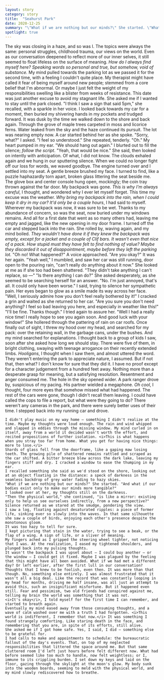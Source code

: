 ```yaml
---
layout: story
category: story
title:  "Seahurst Park"
date: 2020-12-25
summary: "\"What if we are nothing but our minds?\" She started. \"What if our bodies exist only to make our minds more tangible, and...\""
spotlight: true
---
```


The sky was closing in a haze, and so was I.
	The topics were always the same: personal struggles, childhood trauma, our views on the world. Even as our conversation deepened to reflect more of our inner selves, it still seemed to float lifeless on the surface of meaning. <i>How do I always find myself here? Speaking words so personal and true, but somehow, void of substance.</i>
	My mind pulled towards the parking lot as we passed it for the second time, with a feeling I couldn't quite place. My therapist might have called it fear of being myself around new people; stemmed from a core belief that I'm abnormal. Or maybe I just felt the weight of my responsibilities swelling like a blister from weeks of resistance. This date was just another excuse to avoid my stagnant life.
	She asked me if I wanted to stay until the park closed. "I think I saw a sign that said 5pm," she recalled, with a sparkle in her voice.
	I looked back towards my car for a moment, then buried my shivering hands in my pockets and trudged forward.
	It was dusk by the time we walked down to the shore and back again. Through the grove of maple trees carpeted in moss and licorice ferns. Water leaked from the sky and the haze continued its pursuit. The lot was nearing empty now.
	A car started behind her as she spoke.
	"Sorry, what?" I asked.
	"I feel so understood." She repeated, tenderly.
	"Oh." My heart pumped in my ear. "We should hang out again." I blurted out to fill the silence; <i>follow the script</i>.
	"Yeah, that would be nice." She said, then looked on intently with anticipation. Of what, I did not know.
	The clouds exhaled again and we hung in our sputtering silence. When we could no longer fight off our loss for words, we waved goodbye.
    The engine turned over and I settled into my seat. A gentle breeze brushed my face. I turned to find, like a puzzle haphazardly torn apart, broken glass littering the seat beside me. The glove box and center console hung open, mockingly; the coin tray thrown against the far door. My backpack was gone.
	<i>This is why I'm always careful</i>, I thought, and wondered why I ever let myself forget. This time my excuse was the weather. <i>Why bring my backpack into the rain, when I could keep it dry in my car? It'd only be a couple hours</i>, I had said to myself.
	Wherever my backpack was now, it was sure to be wet. Thanks to my abundance of concern, so was the seat, now buried under my windows remains. And all for a first date that went as so many others had, leaving me empty and jagged, like the new opening in my door frame.
	I turned off the car and stepped back into the rain. She rolled by, waving again, and my mind boiled.
	<i>They wouldn't have done it if they knew the backpack was empty, except for a jacket and a couple of Clif bars. It wasn't even that nice of a pack. How stupid must they have felt to find nothing of value? Maybe they discarded it out of disappointment, maybe before they left the parking lot.</i>
	"Oh no! What happened?" A voice approached. "Are you okay?"
	It was her again.
	"Yeah well," I mumbled, and saw her car was still running, door open to the pouring rain, "can't really do anything about it now."
	She looked at me as if she too had been shattered.
	"They didn't take anything I can't replace, so —"
	"Is there anything I can do?" She asked desperately, as she seemed to be searching herself for an answer.
	"No. I'm just annoyed, that's all. It could only have been worse." I said, trying to silence her sympathetic pain.
	Her eyes began to glow as a smile made its way across her face. "Well, I seriously admire how you don't feel really bothered by it!"
	I cracked a grin and waited as she returned to her car.
	"Are you sure you don't need anything? I feel so bad leaving you here, and especially in weather like this!"
	"I'll be fine. Thanks though." I tried again to assure her.
	"Well I had a really nice time! I really hope to see you again soon. And good luck with your window!" She hollered through the pattering of rain on car roofs.
	Once finally out of sight, I threw my hood over my head, and searched for my pack: over the retaining wall, in the garbage cans, under the bushes. And my mind searched for explanations.
	I thought back to a group of kids I saw, soon after she asked how long we should stay. There were five of them, in bright clothing, swaying with teenage arrogance on their recently extended limbs. <i>Hooligans</i>, I thought when I saw them, and almost uttered the word. They weren't entering the park to appreciate nature, I assumed. But if not that, then what?
	I don't know for sure that they did it. I have no proof except for a character judgement from a hundred feet away. Nothing more than a desperate grasp for meaning, but a satisfying resolution. Resentment and anger consumed me.
	The hole in the sky opened wider. A park ranger drove by, suspicious of my pacing. His partner wielded a megaphone. <i>Oh cool</i>, I thought, four more eyes that somehow missed what had happened. The rest of the cars were gone, though I didn't recall them leaving. I could have called the cops to file a report, but what were they going to do? There weren't any cameras in the park, and there were surely better uses of their time. I stepped back into my running car and drove.

<span class="words-section-break"></span>

	I didn't play music on my way home — something I didn't realize at the time. Maybe my thoughts were loud enough. The rain and wind whipped and slapped in eddies through the missing window. My mind curled in on itself, away from a world it decided wasn't worth the effort, and recited propositions of further isolation. <i>This is what happens when you stray too far from home. What you get for having nice things: more to lose.</i>
	Shards of glass fell from the doorframe, like a gaping maw losing teeth. The growing pile of shattered remains rattled and scraped as the car shifted. A bitter breeze blew across the dark lake, leaving my fingers stiff and dry. I cracked a window to ease the thumping in my ear.
	I recalled something she said as we'd stood on the shore, looking out at an object floating in the distance: a speck of darkness in the seamless backdrop of grey water fading to hazy skies.
	"What if we are nothing but our minds?" She started. "And what if our bodies exist only to make our minds more tangible?"
    I looked over at her, my thoughts still on the darkness.
    "Then the physical world," she continued, "is like a mirror: existing only to help us see ourselves indirectly, from a new perspective?"
	Silence returned as we stared at the smudge, pondering the view.
	I saw a log, floating against desaturated ripples: a piece of former life, sinking ever so slowly into the waves. In that same silhouette she saw a couple of birds, enjoying each other's presence despite the monotonous gloom.
    It was too hazy to tell for sure.
	I kept picturing that stain in the water, trying to see a beak, or the flap of a wing. A sign of life, or a sliver of meaning.
	My fingers ached as I gripped the steering wheel tighter, not noticing that I was. At the realization, I eased my tightened shoulders, and plunged back into my pulsing thoughts.
	It wasn't the backpack I was upset about — I could buy another — or the window — I could get it fixed. Maybe I was plagued by the feeling that this might have all been avoided. What if we had met a different day? Or left earlier, after the first lull in our conversation? Thoughts that I knew to be foolish, even then. It was more than that though. No, something else entirely. I was almost frustrated that it wasn't all a big deal. Like the record that was constantly looping in my head for months, driving me half insane, was all just an attempt to avoid this, such an insignificant misfortune. But it happened even still. Fear and pessimism, two old friends had conspired against me, telling my brain the world was something that it was not.
	<i>It's okay</i>, I told myself for the first time I can remember, and started to breath again.
	Eventually my mind eased away from those consuming thoughts, and a wave of calm washed over me with a truth I had forgotten. <i>This world is indifferent, I remember that now.</i> It was something I found strangely comforting. Like staring death in the face, and remembering that you are, in spite of its efforts, still alive.
	She asked me if I got home safe. Yes, I said, I did — something else to be grateful for.
	I had calls to make and appointments to schedule: the bureaucratic fallout of the day's events. That, on top of my neglected responsibilities that littered the space around me. But that same cluttered room I'd left just hours before felt different now. What had before seemed like too much to handle, now felt weightless; or I, immune to its crippling burden. I set down my keys and laid on the floor, gazing through the skylight at the moon's glow. My body sunk into the wooden boards, seeming to meld with the physical world, and my mind slowly rediscovered how to breathe.
